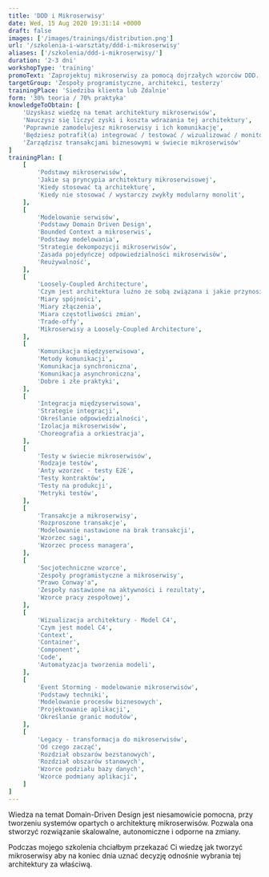 ```yaml
---
title: 'DDD i Mikroserwisy'
date: Wed, 15 Aug 2020 19:31:14 +0000
draft: false
images: ['/images/trainings/distribution.png']
url: '/szkolenia-i-warsztaty/ddd-i-mikroserwisy'
aliases: ['/szkolenia/ddd-i-mikroserwisy/']
duration: '2-3 dni'
workshopType: 'training'
promoText: 'Zaprojektuj mikroserwisy za pomocą dojrzałych wzorców DDD.'
targetGroup: 'Zespoły programistyczne, architekci, testerzy'
trainingPlace: 'Siedziba klienta lub Zdalnie'
form: '30% teoria / 70% praktyka'
knowledgeToObtain: [
    'Uzyskasz wiedzę na temat architektury mikroserwisów',
    'Nauczysz się liczyć zyski i koszta wdrażania tej architektury',
    'Poprawnie zamodelujesz mikroserwisy i ich komunikację',
    'Będziesz potrafił(a) integrować / testować / wizualizować / monitorować mikroserwisy',
    'Zarządzisz transakcjami biznesowymi w świecie mikroserwisów'
]
trainingPlan: [
    [
        'Podstawy mikroserwisów',
        'Jakie są pryncypia architektury mikroserwisowej',
        'Kiedy stosować tą architekturę',
        'Kiedy nie stosować / wystarczy zwykły modularny monolit',
    ],
    [
        'Modelowanie serwisów',    
        'Podstawy Domain Driven Design',
        'Bounded Context a mikroserwis',
        'Podstawy modelowania',
        'Strategie dekompozycji mikroserwisów',
        'Zasada pojedyńczej odpowiedzialności mikroserwisów',
        'Reużywalność',
    ],
    [
        'Loosely-Coupled Architecture',    
        'Czym jest architektura luźno ze sobą związana i jakie przynosi zyski',
        'Miary spójności',
        'Miary złączenia',
        'Miara częstotliwości zmian',
        'Trade-offy',
        'Mikroserwisy a Loosely-Coupled Architecture',
    ],
    [
        'Komunikacja międzyserwisowa',    
        'Metody komunikacji',
        'Komunikacja synchroniczna',
        'Komunikacja asynchroniczna',
        'Dobre i złe praktyki',
    ],
    [
        'Integracja międzyserwisowa',    
        'Strategie integracji',
        'Określanie odpowiedzialności',
        'Izolacja mikroserwisów',
        'Choreografia a orkiestracja',
    ],
    [
        'Testy w świecie mikroserwisów',    
        'Rodzaje testów',
        'Anty wzorzec - testy E2E',
        'Testy kontraktów',
        'Testy na produkcji',
        'Metryki testów',
    ],
    [
        'Transakcje a mikroserwisy',
        'Rozproszone transakcje',
        'Modelowanie nastawione na brak transakcji',
        'Wzorzec sagi',
        'Wzorzec process managera',
    ],
    [
        'Socjotechniczne wzorce',
        'Zespoły programistyczne a mikroserwisy',
        "Prawo Conway'a",
        'Zespoły nastawione na aktywności i rezultaty',
        'Wzorce pracy zespołowej',
    ],
    [
        'Wizualizacja architektury - Model C4',    
        'Czym jest model C4',
        'Context',
        'Container',
        'Component',
        'Code',
        'Automatyzacja tworzenia modeli',
    ],
    [
        'Event Storming - modelowanie mikroserwisów',
        'Podstawy techniki',
        'Modelowanie procesów biznesowych',
        'Projektowanie aplikacji',
        'Określanie granic modułów',
    ],
    [
        'Legacy - transformacja do mikroserwisów',
        'Od czego zacząć',
        'Rozdział obszarów bezstanowych',
        'Rozdział obszarów stanowych',
        'Wzorce podziału bazy danych',
        'Wzorce podmiany aplikacji',
    ]
]
---
```

Wiedza na temat Domain-Driven Design jest niesamowicie pomocna, przy tworzeniu systemów opartych o architekturę mikroserwisów. Pozwala ona stworzyć rozwiązanie skalowalne, autonomiczne i odporne na zmiany.

Podczas mojego szkolenia chciałbym przekazać Ci wiedzę jak tworzyć mikroserwisy aby na koniec dnia uznać decyzję odnośnie wybrania tej architektury za właściwą.